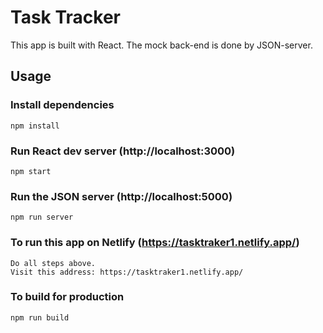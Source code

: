 # Task Tracker
This app is built with React. The mock back-end is done by JSON-server.

## Usage

### Install dependencies

```
npm install
```

### Run React dev server (http://localhost:3000)

```
npm start
```

### Run the JSON server (http://localhost:5000)

```
npm run server
```

### To run this app on Netlify (https://tasktraker1.netlify.app/)

```
Do all steps above.
Visit this address: https://tasktraker1.netlify.app/
```

### To build for production

```
npm run build
```

